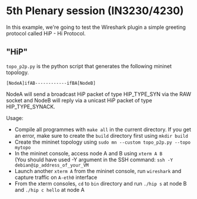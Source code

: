 # 5th Plenary session (IN3230/4230)

In this example, we're going to test the Wireshark plugin a simple greeting protocol called
HiP - Hi Protocol.

## "HiP"

`topo_p2p.py` is the python script that generates the following mininet topology.

    [NodeA]ifAB------------ifBA[NodeB]

NodeA will send a broadcast HiP packet of type HIP\_TYPE\_SYN via the RAW socket and NodeB will reply
via a unicast HiP packet of type HIP\_TYPE\_SYNACK.

Usage:

- Compile all programmes with `make all` in the current directory. If you get an
  error, make sure to create the `build` directory first using `mkdir build`
- Create the mininet topology using `sudo mn --custom topo_p2p.py --topo mytopo`
- In the mininet console, access node A and B using `xterm A B`  
  (You should have used -Y argument in the SSH command:
  `ssh -Y debian@ip_address_of_your_VM`
- Launch another `xterm A` from the mininet console, run `wireshark` and capture
  traffic on `A-eth0` interface
- From the xterm consoles, `cd` to `bin` directory and run `./hip s` at node B and
  `./hip c hello` at node A
